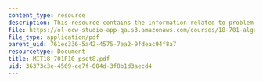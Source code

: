 ```yaml
---
content_type: resource
description: This resource contains the information related to problem set 8.
file: https://ol-ocw-studio-app-qa.s3.amazonaws.com/courses/18-701-algebra-i-fall-2010/36373c3e4569ee7f004d3f8b1d3aecd4_MIT18_701F10_pset8.pdf
file_type: application/pdf
parent_uid: 761ec336-5a42-4575-7ea2-9fdeac94f8a7
resourcetype: Document
title: MIT18_701F10_pset8.pdf
uid: 36373c3e-4569-ee7f-004d-3f8b1d3aecd4
---
```

